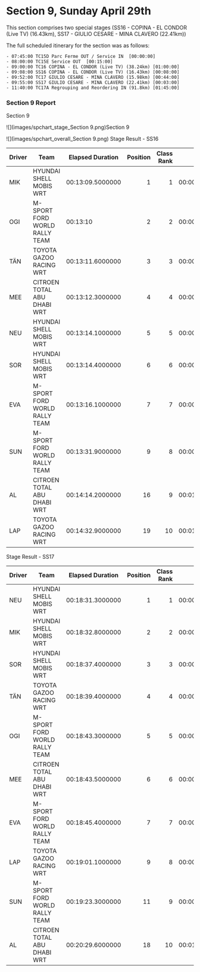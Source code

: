 # Section 9, Sunday April 29th

This section comprises two special stages (SS16 - COPINA - EL CONDOR (Live TV) (16.43km), SS17 - GIULIO CESARE - MINA CLAVERO (22.41km))

The full scheduled itinerary for the section was as follows:

	- 07:45:00 TC15D Parc Ferme OUT / Service IN  [00:00:00]
	- 08:00:00 TC15E Service OUT  [00:15:00]
	- 09:00:00 TC16 COPINA - EL CONDOR (Live TV) (38.24km) [01:00:00]
	- 09:08:00 SS16 COPINA - EL CONDOR (Live TV) (16.43km) [00:08:00]
	- 09:52:00 TC17 GIULIO CESARE - MINA CLAVERO (15.98km) [00:44:00]
	- 09:55:00 SS17 GIULIO CESARE - MINA CLAVERO (22.41km) [00:03:00]
	- 11:40:00 TC17A Regrouping and Reordering IN (91.8km) [01:45:00]





### Section 9 Report
Section 9

![](images/spchart_stage_Section 9.png)Section 9

![](images/spchart_overall_Section 9.png)
Stage Result - SS16

|Driver|            Team             |Elapsed Duration|Position|Class Rank|   diffFirst    |    diffPrev    |
|------|-----------------------------|----------------|-------:|---------:|----------------|----------------|
|MIK   |HYUNDAI SHELL MOBIS WRT      |00:13:09.5000000|       1|         1|00:00:00        |00:00:00        |
|OGI   |M-SPORT FORD WORLD RALLY TEAM|00:13:10        |       2|         2|00:00:00.5000000|00:00:00.5000000|
|TÄN   |TOYOTA GAZOO RACING WRT      |00:13:11.6000000|       3|         3|00:00:02.1000000|00:00:01.6000000|
|MEE   |CITROEN TOTAL ABU DHABI WRT  |00:13:12.3000000|       4|         4|00:00:02.8000000|00:00:00.7000000|
|NEU   |HYUNDAI SHELL MOBIS WRT      |00:13:14.1000000|       5|         5|00:00:04.6000000|00:00:01.8000000|
|SOR   |HYUNDAI SHELL MOBIS WRT      |00:13:14.4000000|       6|         6|00:00:04.9000000|00:00:00.3000000|
|EVA   |M-SPORT FORD WORLD RALLY TEAM|00:13:16.1000000|       7|         7|00:00:06.6000000|00:00:01.7000000|
|SUN   |M-SPORT FORD WORLD RALLY TEAM|00:13:31.9000000|       9|         8|00:00:22.4000000|00:00:02.1000000|
|AL    |CITROEN TOTAL ABU DHABI WRT  |00:14:14.2000000|      16|         9|00:01:04.7000000|00:00:00.6000000|
|LAP   |TOYOTA GAZOO RACING WRT      |00:14:32.9000000|      19|        10|00:01:23.4000000|00:00:14.7000000|




Stage Result - SS17

|Driver|            Team             |Elapsed Duration|Position|Class Rank|   diffFirst    |    diffPrev    |
|------|-----------------------------|----------------|-------:|---------:|----------------|----------------|
|NEU   |HYUNDAI SHELL MOBIS WRT      |00:18:31.3000000|       1|         1|00:00:00        |00:00:00        |
|MIK   |HYUNDAI SHELL MOBIS WRT      |00:18:32.8000000|       2|         2|00:00:01.5000000|00:00:01.5000000|
|SOR   |HYUNDAI SHELL MOBIS WRT      |00:18:37.4000000|       3|         3|00:00:06.1000000|00:00:04.6000000|
|TÄN   |TOYOTA GAZOO RACING WRT      |00:18:39.4000000|       4|         4|00:00:08.1000000|00:00:02        |
|OGI   |M-SPORT FORD WORLD RALLY TEAM|00:18:43.3000000|       5|         5|00:00:12        |00:00:03.9000000|
|MEE   |CITROEN TOTAL ABU DHABI WRT  |00:18:43.5000000|       6|         6|00:00:12.2000000|00:00:00.2000000|
|EVA   |M-SPORT FORD WORLD RALLY TEAM|00:18:45.4000000|       7|         7|00:00:14.1000000|00:00:01.9000000|
|LAP   |TOYOTA GAZOO RACING WRT      |00:19:01.1000000|       9|         8|00:00:29.8000000|00:00:15.5000000|
|SUN   |M-SPORT FORD WORLD RALLY TEAM|00:19:23.3000000|      11|         9|00:00:52        |00:00:06        |
|AL    |CITROEN TOTAL ABU DHABI WRT  |00:20:29.6000000|      18|        10|00:01:58.3000000|00:00:15.9000000|



